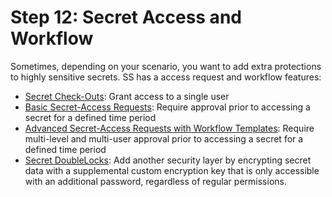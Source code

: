 [title]: # (12. Secret Access and Workflow)
[tags]: # (Workflow)
[priority]: # (120)

# Step 12: Secret Access and Workflow

Sometimes, depending on your scenario, you want to add extra protections to highly sensitive secrets. SS has a access request and workflow features:

- [Secret Check-Outs](../../secret-checkout/index.md): Grant access to a single user
- [Basic Secret-Access Requests](../../access-requests/index.md): Require approval prior to accessing a secret for a defined time period
- [Advanced Secret-Access Requests with Workflow Templates](../../secret-workflow-templates/index.md): Require multi-level and multi-user approval prior to accessing a secret for a defined time period
- [Secret DoubleLocks](../../secret-doublelocks/index.md): Add another security layer by encrypting secret data with a supplemental custom encryption key that is only accessible with an additional password, regardless of regular permissions.
